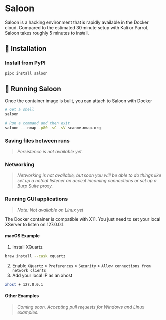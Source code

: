 # Saloon

Saloon is a hacking environment that is rapidly available in the Docker cloud. Compared to the estimated 30 minute setup with Kali or Parrot, Saloon takes roughly 5 minutes to install.

## 🚀 Installation

### Install from PyPI

```bash
pipx install saloon
```

## 🧨 Running Saloon

Once the container image is built, you can attach to Saloon with Docker
```bash
# Get a shell
saloon

# Run a command and then exit
saloon -- nmap -p80 -sC -sV scanme.nmap.org
```

### Saving files between runs

> *Persistence is not available yet.*

### Networking

> *Networking is not available, but soon you will be able to do things like set up a netcat listener an accept incoming connections or set up a Burp Suite proxy.*

### Running GUI applications

> *Note: Not available on Linux yet*

The Docker container is compatible with X11. You just need to set your local XServer to listen on 127.0.0.1.

#### macOS Example

1. Install XQuartz
```bash
brew install --cask xquartz
```
2. Enable `XQuartz` > `Preferences` > `Security` > `Allow connections from network clients`
3. Add your local IP as an xhost
```bash
xhost + 127.0.0.1
```

#### Other Examples

> *Coming soon. Accepting pull requests for Windows and Linux examples.*
